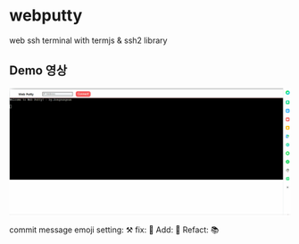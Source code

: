 # webputty
web ssh terminal with termjs &amp; ssh2 library

## Demo 영상
![데모영상](webputty.gif)

commit message emoji
setting: ⚒
fix: 🔨
Add: 📑
Refact: 📚
